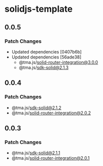# solidjs-template

## 0.0.5

### Patch Changes

- Updated dependencies [0407b6b]
- Updated dependencies [56ade38]
  - @tma.js/solid-router-integration@3.0.0
  - @tma.js/sdk-solid@2.1.3

## 0.0.4

### Patch Changes

- @tma.js/sdk-solid@2.1.2
- @tma.js/solid-router-integration@2.0.2

## 0.0.3

### Patch Changes

- @tma.js/sdk-solid@2.1.1
- @tma.js/solid-router-integration@2.0.1
